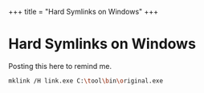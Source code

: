 +++
title = "Hard Symlinks on Windows"
+++

# Hard Symlinks on Windows

Posting this here to remind me.

```bash
mklink /H link.exe C:\tool\bin\original.exe
```